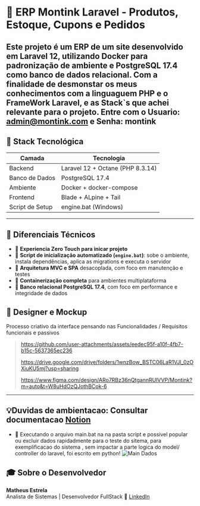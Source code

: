 # 🛒 ERP Montink Laravel - Produtos, Estoque, Cupons e Pedidos

Este projeto é um ERP de um site desenvolvido em **Laravel 12**, utilizando **Docker** para padronização de ambiente e **PostgreSQL 17.4** como banco de dados relacional.
Com a finalidade de desmonstar os meus conhecimentos com a linguaguem PHP e o FrameWork Laravel, e as Stack`s que achei relevante para o projeto.
Entre com o **Usuario: admin@montink.com e Senha: montink**
---

## 🚀 Stack Tecnológica

| Camada        | Tecnologia         |
|---------------|--------------------|
| Backend       | Laravel 12 + Octane (PHP 8.3.14) |
| Banco de Dados| PostgreSQL 17.4    |
| Ambiente      | Docker + docker-compose |
| Frontend      | Blade + ALpine + Tail |
| Script de Setup | engine.bat (Windows)  |

---
## 🧠 Diferenciais Técnicos

- 🚀 **Experiencia Zero Touch para inicar projeto**
- 🔄 **Script de inicialização automatizado (`engine.bat`)**: sobe o ambiente, instala dependências, aplica as migrations e executa o servidor
- 🧱 **Arquitetura MVC e SPA** desacoplada, com foco em manutenção e testes
- 🐳 **Containerização completa** para ambientes multiplataforma
- 💾 **Banco relacional PostgreSQL 17.4**, com foco em performance e integridade de dados

## 🎨 Designer e Mockup 
Processo criativo da interface pensando nas Funcionalidades / Requisitos funcionais e passivos

> https://github.com/user-attachments/assets/eedec95f-a10f-4fb7-b15c-5637365ec236
>
> https://drive.google.com/drive/folders/1wnzBow_BSTC06LaR1VJl_0zOXiuKU5mj?usp=sharing
> 
> https://www.figma.com/design/ARo7RBz36nQtgannRUlVVP/Montink?m=auto&t=W8uHdOzQJothBCok-6



---
## 💡Duvidas de ambientacao: Consultar documentacao [Notion](https://www.notion.so/DoC-site-PHP-1df0f2194d92807caed6cc88dd96bb78?pvs=4)
- 💾 Executando o arquivo main.bat na na pasta script e possivel popular ou excluir dados rapidadmente para o teste do sitema, para exemplificacao do sistema , sem impactar a parte logica do model/ controller do laravel, foi escrito em python!
![Main Dados](https://github.com/user-attachments/assets/57de3906-455c-4ccd-9426-113ab2a53850)



## 🎓 Sobre o Desenvolvedor

**Matheus Estrela**  
Analista de Sistemas | Desenvolvedor FullStack
🔗 [LinkedIn](https://www.linkedin.com/in/matheus-estrela-32072a104/)
